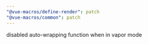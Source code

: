 ```yaml
---
"@vue-macros/define-render": patch
"@vue-macros/common": patch
---
```


disabled auto-wrapping function when in vapor mode
  